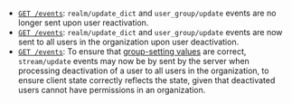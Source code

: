 * [`GET /events`](/api/get-events): `realm/update_dict` and `user_group/update`
  events are no longer sent upon user reactivation.
* [`GET /events`](/api/get-events): `realm/update_dict` and `user_group/update`
  events are now sent to all users in the organization upon user deactivation.
* [`GET /events`](/api/get-events): To ensure that
  [group-setting values](/api/group-setting-values) are correct,
  `stream/update` events may now be by sent by the server when
  processing deactivation of a user to all users in the organization,
  to ensure client state correctly reflects the state, given that
  deactivated users cannot have permissions in an organization.
